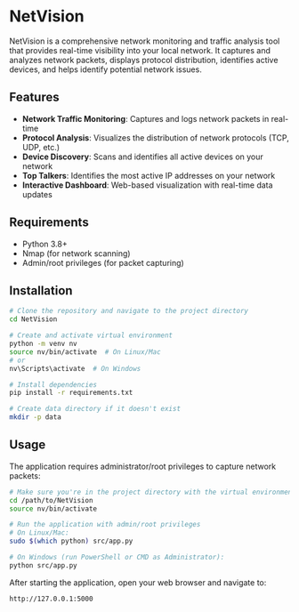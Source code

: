 # NetVision

NetVision is a comprehensive network monitoring and traffic analysis tool that provides real-time visibility into your local network. It captures and analyzes network packets, displays protocol distribution, identifies active devices, and helps identify potential network issues.

## Features

- **Network Traffic Monitoring**: Captures and logs network packets in real-time
- **Protocol Analysis**: Visualizes the distribution of network protocols (TCP, UDP, etc.)
- **Device Discovery**: Scans and identifies all active devices on your network
- **Top Talkers**: Identifies the most active IP addresses on your network
- **Interactive Dashboard**: Web-based visualization with real-time data updates

## Requirements

- Python 3.8+
- Nmap (for network scanning)
- Admin/root privileges (for packet capturing)

## Installation

```bash
# Clone the repository and navigate to the project directory
cd NetVision

# Create and activate virtual environment
python -m venv nv
source nv/bin/activate  # On Linux/Mac
# or
nv\Scripts\activate  # On Windows

# Install dependencies
pip install -r requirements.txt

# Create data directory if it doesn't exist
mkdir -p data
```

## Usage

The application requires administrator/root privileges to capture network packets:

```bash
# Make sure you're in the project directory with the virtual environment activated
cd /path/to/NetVision
source nv/bin/activate

# Run the application with admin/root privileges
# On Linux/Mac:
sudo $(which python) src/app.py

# On Windows (run PowerShell or CMD as Administrator):
python src/app.py
```

After starting the application, open your web browser and navigate to:
```
http://127.0.0.1:5000
```